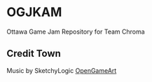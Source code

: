 # OGJKAM
Ottawa Game Jam Repository for Team Chroma

## Credit Town

Music by SketchyLogic [OpenGameArt](https://opengameart.org/content/nes-shooter-music-5-tracks-3-jingles)
